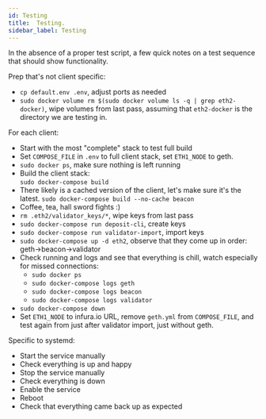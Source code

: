 ```yaml
---
id: Testing
title:  Testing.
sidebar_label: Testing
---
```


In the absence of a proper test script, a few quick notes on a test sequence that
should show functionality.

Prep that's not client specific:
- `cp default.env .env`, adjust ports as needed
- `sudo docker volume rm $(sudo docker volume ls -q | grep eth2-docker)`, wipe volumes from last pass,
   assuming that `eth2-docker` is the directory we are testing in.


For each client:
- Start with the most "complete" stack to test full build
- Set `COMPOSE_FILE` in `.env` to full client stack, set `ETH1_NODE` to geth.
- `sudo docker ps`, make sure nothing is left running
- Build the client stack:<br />
  `sudo docker-compose build`
- There likely is a cached version of the client, let's make sure it's the latest.
  `sudo docker-compose build --no-cache beacon`
- Coffee, tea, hall sword fights :)
- `rm .eth2/validator_keys/*`, wipe keys from last pass
- `sudo docker-compose run deposit-cli`, create keys
- `sudo docker-compose run validator-import`, import keys
- `sudo docker-compose up -d eth2`, observe that they come up in order: geth->beacon->validator
- Check running and logs and see that everything is chill, watch especially for missed connections:
  - `sudo docker ps`
  - `sudo docker-compose logs geth`
  - `sudo docker-compose logs beacon`
  - `sudo docker-compose logs validator`
- `sudo docker-compose down`
- Set `ETH1_NODE` to infura.io URL, remove `geth.yml` from `COMPOSE_FILE`, and test again
  from just after validator import, just without geth.

Specific to systemd:
- Start the service manually
- Check everything is up and happy
- Stop the service manually
- Check everything is down
- Enable the service
- Reboot
- Check that everything came back up as expected
